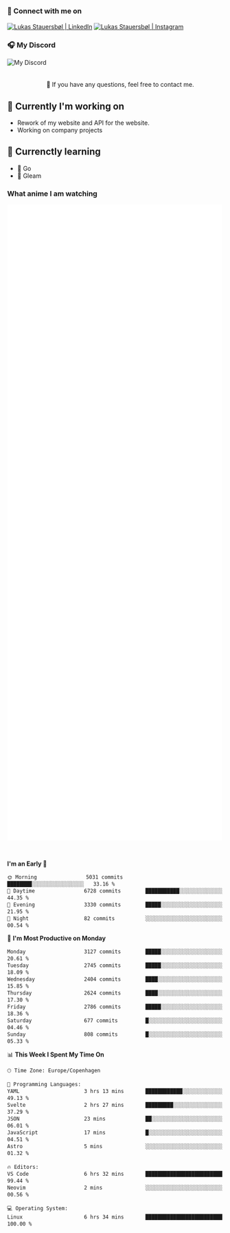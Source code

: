 ### 🔗 Connect with me on
<a href="https://www.instagram.com/lukas_stauersbol" target="_blank"><img align="center" src="https://raw.githubusercontent.com/stauersbol/stauersbol/main/images/instagram.svg" alt="Lukas Stauersbøl | LinkedIn" width="30px"/></a>
<a href="https://www.linkedin.com/in/lukas-stauersbol/" target="_blank"><img align="center" src="https://raw.githubusercontent.com/stauersbol/stauersbol/main/images/linkedin.svg" alt="Lukas Stauersbøl | Instagram" width="30px"/></a>

<p align="center">
 <h3>🎧 My Discord</h3>
 <img align="left" height="55px" src="https://discord.c99.nl/widget/theme-2/147806323323568128.png" alt="My Discord" />
</p>

<br/>
<br/>
<br/>
💬 If you have any questions, feel free to contact me.

## 🔭 Currently I'm working on
- Rework of my website and API for the website.
- Working on company projects
 
## 🌱 Currenctly learning
- 💙 Go
- 💜 Gleam

### What anime I am watching
<a href="https://anilist.co/user/slashiy/" align="center"><img align="center" width="500px" src="metrics.plugin.personal.anilist.svg" /></a>

<br/>

<!--START_SECTION:waka-->
**I'm an Early 🐤** 

```text
🌞 Morning                5031 commits        ████████░░░░░░░░░░░░░░░░░   33.16 % 
🌆 Daytime                6728 commits        ███████████░░░░░░░░░░░░░░   44.35 % 
🌃 Evening                3330 commits        █████░░░░░░░░░░░░░░░░░░░░   21.95 % 
🌙 Night                  82 commits          ░░░░░░░░░░░░░░░░░░░░░░░░░   00.54 % 
```
📅 **I'm Most Productive on Monday** 

```text
Monday                   3127 commits        █████░░░░░░░░░░░░░░░░░░░░   20.61 % 
Tuesday                  2745 commits        █████░░░░░░░░░░░░░░░░░░░░   18.09 % 
Wednesday                2404 commits        ████░░░░░░░░░░░░░░░░░░░░░   15.85 % 
Thursday                 2624 commits        ████░░░░░░░░░░░░░░░░░░░░░   17.30 % 
Friday                   2786 commits        █████░░░░░░░░░░░░░░░░░░░░   18.36 % 
Saturday                 677 commits         █░░░░░░░░░░░░░░░░░░░░░░░░   04.46 % 
Sunday                   808 commits         █░░░░░░░░░░░░░░░░░░░░░░░░   05.33 % 
```


📊 **This Week I Spent My Time On** 

```text
🕑︎ Time Zone: Europe/Copenhagen

💬 Programming Languages: 
YAML                     3 hrs 13 mins       ████████████░░░░░░░░░░░░░   49.13 % 
Svelte                   2 hrs 27 mins       █████████░░░░░░░░░░░░░░░░   37.29 % 
JSON                     23 mins             ██░░░░░░░░░░░░░░░░░░░░░░░   06.01 % 
JavaScript               17 mins             █░░░░░░░░░░░░░░░░░░░░░░░░   04.51 % 
Astro                    5 mins              ░░░░░░░░░░░░░░░░░░░░░░░░░   01.32 % 

🔥 Editors: 
VS Code                  6 hrs 32 mins       █████████████████████████   99.44 % 
Neovim                   2 mins              ░░░░░░░░░░░░░░░░░░░░░░░░░   00.56 % 

💻 Operating System: 
Linux                    6 hrs 34 mins       █████████████████████████   100.00 % 
```


<!--END_SECTION:waka-->
